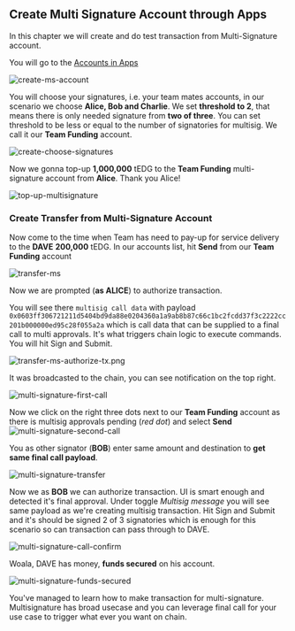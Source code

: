 ## Create Multi Signature Account through Apps

In this chapter we will create and do test transaction from Multi-Signature account.

You will go to the [Accounts in Apps](https://polkadot.js.org/apps/#/accounts)

![create-ms-account](./assets/create-ms-account.png)

You will choose your signatures, i.e. your team mates accounts, in our scenario we choose **Alice, Bob and Charlie**. We set **threshold to 2**, that means there is only needed signature from **two of three**. You can set threshold to be less or equal to the number of signatories for multisig. We call it our **Team Funding** account. 

![create-choose-signatures](./assets/create-choose-signatures.png)

Now we gonna top-up **1,000,000** tEDG to the **Team Funding** multi-signature account from **Alice**. Thank you Alice!

![top-up-multisignature](./assets/create-top-up-ms.png)


### Create Transfer from Multi-Signature Account

Now come to the time when Team has need to pay-up for service delivery to the **DAVE** **200,000** tEDG. In our accounts list, hit **Send** from our **Team Funding** account

![transfer-ms](./assets/transfer-ms.png)

Now we are prompted (**as ALICE**) to authorize transaction. 

You will see there `multisig call data` with payload 
`0x0603ff306721211d5404bd9da88e0204360a1a9ab8b87c66c1bc2fcdd37f3c2222cc201b000000ed95c28f055a2a` which is call data that can be supplied to a final call to multi approvals. It's what triggers chain logic to execute commands. You will hit Sign and Submit.

![transfer-ms-authorize-tx.png](./assets/transfer-ms-authorize-tx.png)

It was broadcasted to the chain, you can see notification on the top right.

![multi-signature-first-call](./assets/transfer-ms-first-call.png)

Now we click on the right three dots next to our **Team Funding** account as there is multisig approvals pending (*red dot*) and select **Send**
![multi-signature-second-call](./assets/transfer-ms-second-call.png)

You as other signator (**BOB**) enter same amount and destination to **get same final call payload**.

![multi-signature-transfer](./assets/transfer-ms.png)

Now we as **BOB** we can authorize transaction. UI is smart enough and detected it's final approval. Under toggle *Multisig message* you will see same payload as we're creating multisig transaction.
Hit Sign and Submit and it's should be signed 2 of 3 signatories which is enough for this scenario so can transaction can pass through to DAVE.

![multi-signature-call-confirm](./assets/transfer-ms-second-call-confirm.png)

Woala, DAVE has money, **funds secured** on his account.

![multi-signature-funds-secured](./assets/funds-secured.png)

You've managed to learn how to make transaction for multi-signature. Multisignature has broad usecase and you can leverage final call for your use case to trigger what ever you want on chain.